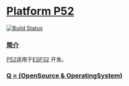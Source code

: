 ﻿# [Platform P52](https://github.com/OS-Q/P52)

[![Build Status](https://github.com/OS-Q/P52/workflows/P52/badge.svg)](https://github.com/OS-Q/P52/actions)

### [简介](https://github.com/OS-Q/P52/wiki)

[P52](https://github.com/OS-Q/P52)适用于[ESP32](https://github.com/SoCXin/ESP32) 开发。

### [Q = (OpenSource & OperatingSystem) ](http://www.OS-Q.com)

